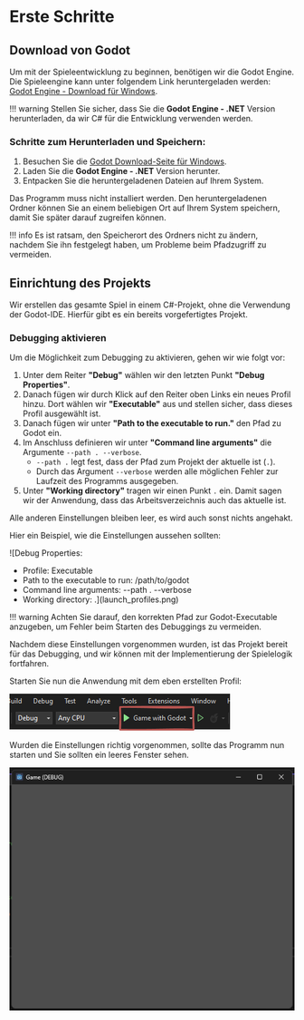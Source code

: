 # Erste Schritte

## Download von Godot

Um mit der Spieleentwicklung zu beginnen, benötigen wir die Godot Engine. Die Spieleengine kann unter folgendem Link heruntergeladen werden: [Godot Engine - Download für Windows](https://godotengine.org/download/windows/). 

!!! warning 
    Stellen Sie sicher, dass Sie die **Godot Engine - .NET** Version herunterladen, da wir C# für die Entwicklung verwenden werden.

### Schritte zum Herunterladen und Speichern:

1. Besuchen Sie die [Godot Download-Seite für Windows](https://godotengine.org/download/windows/).
1. Laden Sie die **Godot Engine - .NET** Version herunter.
1. Entpacken Sie die heruntergeladenen Dateien auf Ihrem System.

Das Programm muss nicht installiert werden. Den heruntergeladenen Ordner können Sie an einem beliebigen Ort auf Ihrem System speichern, damit Sie später darauf zugreifen können.

!!! info
    Es ist ratsam, den Speicherort des Ordners nicht zu ändern, nachdem Sie ihn festgelegt haben, um Probleme beim Pfadzugriff zu vermeiden.

## Einrichtung des Projekts

Wir erstellen das gesamte Spiel in einem C#-Projekt, ohne die Verwendung der Godot-IDE. Hierfür gibt es ein bereits vorgefertigtes Projekt.

### Debugging aktivieren

Um die Möglichkeit zum Debugging zu aktivieren, gehen wir wie folgt vor:

1. Unter dem Reiter **"Debug"** wählen wir den letzten Punkt **"Debug Properties"**.
2. Danach fügen wir durch Klick auf den Reiter oben Links ein neues Profil hinzu. Dort wählen wir **"Executable"** aus und stellen sicher, dass dieses Profil ausgewählt ist.
3. Danach fügen wir unter **"Path to the executable to run."** den Pfad zu Godot ein.
4. Im Anschluss definieren wir unter **"Command line arguments"** die Argumente `--path . --verbose`. 
    - `--path .` legt fest, dass der Pfad zum Projekt der aktuelle ist (`.`).
    - Durch das Argument `--verbose` werden alle möglichen Fehler zur Laufzeit des Programms ausgegeben.
5. Unter **"Working directory"** tragen wir einen Punkt `.` ein. Damit sagen wir der Anwendung, dass das Arbeitsverzeichnis auch das aktuelle ist.

Alle anderen Einstellungen bleiben leer, es wird auch sonst nichts angehakt.

Hier ein Beispiel, wie die Einstellungen aussehen sollten:

![Debug Properties:
- Profile: Executable
- Path to the executable to run: /path/to/godot
- Command line arguments: --path . --verbose
- Working directory: .](launch_profiles.png)

!!! warning 
    Achten Sie darauf, den korrekten Pfad zur Godot-Executable anzugeben, um Fehler beim Starten des Debuggings zu vermeiden.

Nachdem diese Einstellungen vorgenommen wurden, ist das Projekt bereit für das Debugging, und wir können mit der Implementierung der Spielelogik fortfahren.

Starten Sie nun die Anwendung mit dem eben erstellten Profil:

![alt text](start_debug.png)

Wurden die Einstellungen richtig vorgenommen, sollte das Programm nun starten und Sie sollten ein leeres Fenster sehen.

![alt text](empty_game.png)